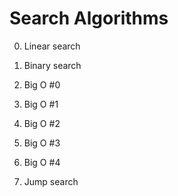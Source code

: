 # Search Algorithms
0. Linear search
1. Binary search
2. Big O #0
3. Big O #1
4. Big O #2

5. Big O #3
6. Big O #4

7. Jump search
